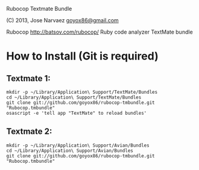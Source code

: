 Rubocop Textmate Bundle

(C) 2013, Jose Narvaez <goyox86@gmail.com>

Rubocop http://batsov.com/rubocop/ Ruby code analyzer TextMate bundle

How to Install (Git is required)
================================

Textmate 1:
-----------

    mkdir -p ~/Library/Application\ Support/TextMate/Bundles
    cd ~/Library/Application\ Support/TextMate/Bundles
    git clone git://github.com/goyox86/rubocop-tmbundle.git "Rubocop.tmbundle"
    osascript -e 'tell app "TextMate" to reload bundles'

Textmate 2:
-----------

    mkdir -p ~/Library/Application\ Support/Avian/Bundles
    cd ~/Library/Application\ Support/Avian/Bundles
    git clone git://github.com/goyox86/rubocop-tmbundle.git "Rubocop.tmbundle"
